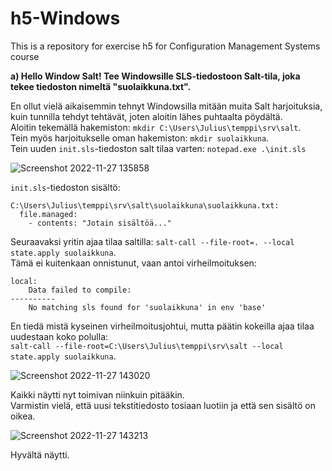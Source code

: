 # h5-Windows
This is a repository for exercise h5 for Configuration Management Systems course

__a) Hello Window Salt! Tee Windowsille SLS-tiedostoon Salt-tila, joka tekee tiedoston nimeltä "suolaikkuna.txt".__

En ollut vielä aikaisemmin tehnyt Windowsilla mitään muita Salt harjoituksia, kuin tunnilla tehdyt tehtävät, joten aloitin lähes puhtaalta pöydältä.</br>
Aloitin tekemällä hakemiston: `mkdir C:\Users\Julius\temppi\srv\salt`. </br>
Tein myös harjoitukselle oman hakemiston: `mkdir suolaikkuna`. </br>
Tein uuden `init.sls`-tiedoston salt tilaa varten: `notepad.exe .\init.sls`

![Screenshot 2022-11-27 135858](https://user-images.githubusercontent.com/116954333/204135748-95401cf7-2c06-42c7-b672-f32c14ec05ed.png)

`init.sls`-tiedoston sisältö: </br>
```
C:\Users\Julius\temppi\srv\salt\suolaikkuna\suolaikkuna.txt:
  file.managed:
    - contents: "Jotain sisältöä..."
```

Seuraavaksi yritin ajaa tilaa saltilla: `salt-call --file-root=. --local state.apply suolaikkuna`. </br>
Tämä ei kuitenkaan onnistunut, vaan antoi virheilmoituksen: </br>
```
local:
    Data failed to compile:
----------
    No matching sls found for 'suolaikkuna' in env 'base'
```

En tiedä mistä kyseinen virheilmoitusjohtui, mutta päätin kokeilla ajaa tilaa uudestaan koko polulla: </br>
`salt-call --file-root=C:\Users\Julius\temppi\srv\salt --local state.apply suolaikkuna`.

![Screenshot 2022-11-27 143020](https://user-images.githubusercontent.com/116954333/204136122-a7043a9e-f0d4-44a2-953a-fc69eb9727f3.png)

Kaikki näytti nyt toimivan niinkuin pitääkin. </br>
Varmistin vielä, että uusi tekstitiedosto tosiaan luotiin ja että sen sisältö on oikea.

![Screenshot 2022-11-27 143213](https://user-images.githubusercontent.com/116954333/204136499-222f6470-0a3d-438f-9797-2e61b5c5e0dd.png)

Hyvältä näytti.



















